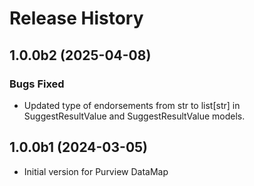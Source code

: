 # Release History

## 1.0.0b2 (2025-04-08)

### Bugs Fixed
- Updated type of endorsements from str to list[str] in SuggestResultValue and SuggestResultValue models.

## 1.0.0b1 (2024-03-05)

- Initial version for Purview DataMap
